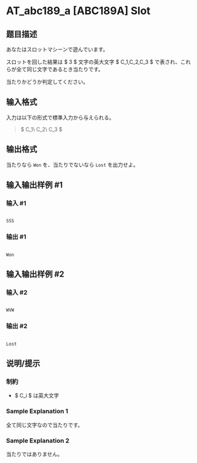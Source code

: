 # AT_abc189_a [ABC189A] Slot

## 题目描述

[problemUrl]: https://atcoder.jp/contests/abc189/tasks/abc189_a

あなたはスロットマシーンで遊んでいます。

スロットを回した結果は $ 3 $ 文字の英大文字 $ C_1,C_2,C_3 $ で表され、これらが全て同じ文字であるとき当たりです。

当たりかどうか判定してください。

## 输入格式

入力は以下の形式で標準入力から与えられる。

> $ C_1\ C_2\ C_3 $

## 输出格式

当たりなら `Won` を、当たりでないなら `Lost` を出力せよ。

## 输入输出样例 #1

### 输入 #1

```
SSS
```

### 输出 #1

```
Won
```

## 输入输出样例 #2

### 输入 #2

```
WVW
```

### 输出 #2

```
Lost
```

## 说明/提示

### 制約

- $ C_i $ は英大文字

### Sample Explanation 1

全て同じ文字なので当たりです。

### Sample Explanation 2

当たりではありません。